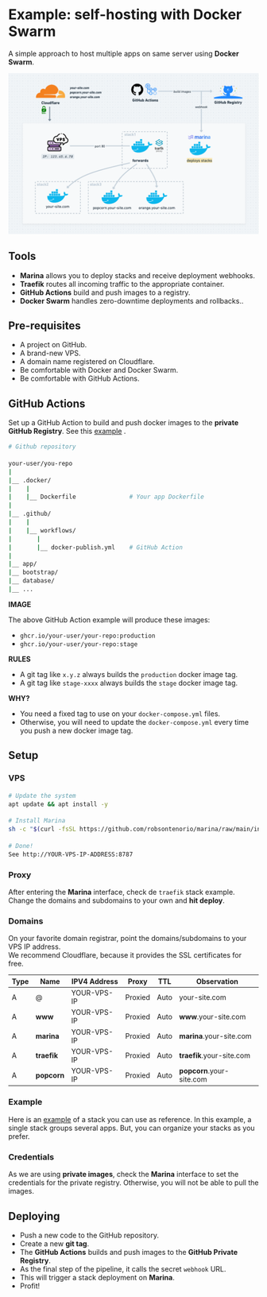 # Example: self-hosting with Docker Swarm

A simple approach to host multiple apps on same server using **Docker Swarm**.

![img.png](assets/overview3.png)

## Tools

- **Marina** allows you to deploy stacks and receive deployment webhooks.
- **Traefik**  routes all incoming traffic to the appropriate container.
- **GitHub Actions** build and push images to a registry.
- **Docker Swarm** handles zero-downtime deployments and rollbacks..

## Pre-requisites

- A project on GitHub.
- A brand-new VPS.
- A domain name registered on Cloudflare.
- Be comfortable with Docker and Docker Swarm.
- Be comfortable with GitHub Actions.

## GitHub Actions

Set up a GitHub Action to build and push docker images to the **private GitHub Registry**. See this  [example](template/github/docker-publish.yml) .

```bash
# Github repository

your-user/you-repo         
|   
|__ .docker/
|    |
|    |__ Dockerfile               # Your app Dockerfile
|
|__ .github/
|    |
|    |__ workflows/
|       |
|       |__ docker-publish.yml    # GitHub Action
|               
|__ app/
|__ bootstrap/
|__ database/
|__ ...
```

**IMAGE**

The above GitHub Action example will produce these images:

- `ghcr.io/your-user/your-repo:production`
- `ghcr.io/your-user/your-repo:stage`

**RULES**

- A git tag like `x.y.z` always builds the `production` docker image tag.
- A git tag like `stage-xxxx` always builds the `stage` docker image tag.

**WHY?**

- You need a fixed tag to use on your `docker-compose.yml` files.
- Otherwise, you will need to update the `docker-compose.yml` every time you push a new docker image tag.

## Setup

### VPS

```bash
# Update the system
apt update && apt install -y 

# Install Marina
sh -c "$(curl -fsSL https://github.com/robsontenorio/marina/raw/main/install.sh)"

# Done!
See http://YOUR-VPS-IP-ADDRESS:8787
```

### Proxy

After entering the **Marina** interface, check de `traefik` stack example.
Change the domains and subdomains to your own and **hit deploy**.

### Domains

On your favorite domain registrar, point the domains/subdomains to your VPS IP address.  
We recommend Cloudflare, because it provides the SSL certificates for free.

| Type | Name        | IPV4 Address | Proxy   | TTL  | Observation               |
|------|-------------|--------------|---------|------|---------------------------|
| A    | @           | YOUR-VPS-IP  | Proxied | Auto | your-site.com             |
| A    | **www**     | YOUR-VPS-IP  | Proxied | Auto | **www**.your-site.com     |
| A    | **marina**  | YOUR-VPS-IP  | Proxied | Auto | **marina**.your-site.com  |
| A    | **traefik** | YOUR-VPS-IP  | Proxied | Auto | **traefik**.your-site.com |
| A    | **popcorn** | YOUR-VPS-IP  | Proxied | Auto | **popcorn**.your-site.com |

### Example

Here is an [example](template/stack) of a stack you can use as reference.
In this example, a single stack groups several apps. But, you can organize your stacks as you prefer.

### Credentials

As we are using **private images**, check the **Marina** interface to set the credentials for the private registry.
Otherwise, you will not be able to pull the images.

## Deploying

- Push a new code to the GitHub repository.
- Create a new **git tag**.
- The **GitHub Actions** builds and push images to the **GitHub Private Registry**.
- As the final step of the pipeline, it calls the secret `webhook` URL.
- This will trigger a stack deployment on **Marina**.
- Profit!
